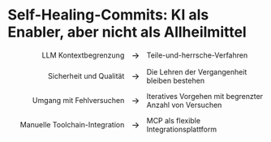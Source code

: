 # Self-Healing-Commits: KI als Enabler, aber nicht als Allheilmittel
<style>
.bullet-list {
    list-style: none;
    padding-left: 0;
}

.bullet-list li {
    margin-bottom: 1em;
    display: grid;
    grid-template-columns: 1fr auto 1fr;
    align-items: center;
    gap: 1em;
}

.problem {
    text-align: right;
}

.arrow {
    font-size: 1.2em;
    color: black;
}

.solution {
    text-align: left;
}
</style>

<ul class="bullet-list">
    <li>
        <span class="problem">LLM Kontextbegrenzung</span>
        <span class="arrow">→</span>
        <span class="solution">Teile-und-herrsche-Verfahren</span>
    </li>
    <li>
        <span class="problem">Sicherheit und Qualität</span>
        <span class="arrow">→</span>
        <span class="solution">Die Lehren der Vergangenheit bleiben bestehen</span>
    </li>
    <li>
        <span class="problem">Umgang mit Fehlversuchen</span>
        <span class="arrow">→</span>
        <span class="solution">Iteratives Vorgehen mit begrenzter Anzahl von Versuchen</span>
    </li>
    <li>
        <span class="problem">Manuelle Toolchain-Integration</span>
        <span class="arrow">→</span>
        <span class="solution">MCP als flexible Integrationsplattform</span>
    </li>
</ul>